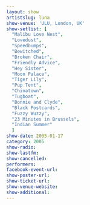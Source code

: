```yaml
---
layout: show
artistslug: luna
show-venue: 'ULU, London, UK'
show-setlist: [
  "Malibu Love Nest",
  "Lovedust",
  "Speedbumps",
  "Bewitched",
  "Broken Chair",
  "Friendly Advice",
  "Hey Sister",
  "Moon Palace",
  "Tiger Lily",
  "Pup Tent",
  "Chinatown",
  "Tugboat",
  "Bonnie and Clyde",
  "Black Postcards",
  "Fuzzy Wuzzy",
  "23 Minutes in Brussels",
  "Indian Summer"
  ]
show-date: 2005-01-17
category: 2005
show-radio: 
show-lastfm: 
show-cancelled: 
performers: 
facebook-event-url: 
show-poster-url: 
show-ticket-url: 
show-venue-website: 
show-additional: 
---
```



